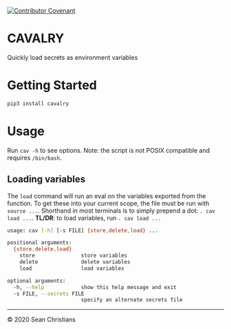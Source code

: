 [![Contributor Covenant](https://img.shields.io/badge/Contributor%20Covenant-v2.0%20adopted-ff69b4.svg)](CODE_OF_CONDUCT.md)

# CAVALRY

Quickly load secrets as environment variables

# Getting Started

```sh
pip3 install cavalry
```

# Usage

Run `cav -h` to see options. Note: the script is not POSIX compatible and requires `/bin/bash`.

## Loading variables

The `load` command will run an eval on the variables exported from the function. To get these into your current scope, the file must be run with `source ...`. Shorthand in most terminals is to simply prepend a dot: `. cav load ...`. **TL/DR**: to load variables, run `. cav load ...`

```sh
usage: cav [-h] [-s FILE] {store,delete,load} ...

positional arguments:
  {store,delete,load}
    store               store variables
    delete              delete variables
    load                load variables

optional arguments:
  -h, --help            show this help message and exit
  -s FILE, --secrets FILE
                        specify an alternate secrets file
```

---

© 2020 Sean Christians
